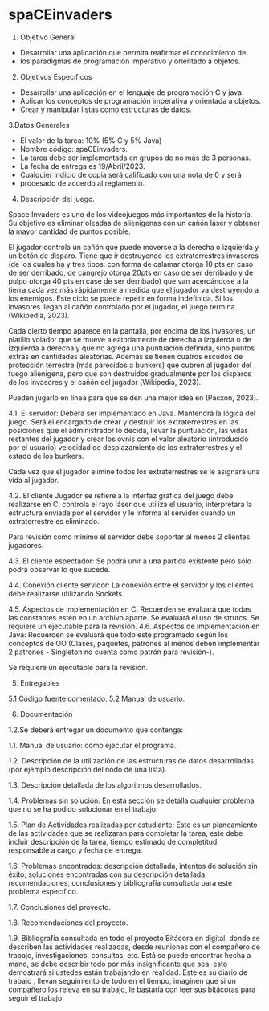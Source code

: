 # spaCEinvaders


1. Objetivo General

- Desarrollar una aplicación que permita reafirmar el conocimiento de
- los paradigmas de
programación imperativo y orientado a objetos.

2. Objetivos Específicos

- Desarrollar una aplicación en el lenguaje de programación C y java.
- Aplicar los conceptos de programación imperativa y orientada a objetos.
- Crear y manipular listas como estructuras de datos.

3.Datos Generales

- El valor de la tarea: 10% (5% C y 5% Java)
- Nombre código: spaCEinvaders.
- La tarea debe ser implementada en grupos de no más de 3 personas.
- La fecha de entrega es 19/Abril/2023.
- Cualquier indicio de copia será calificado con una nota de 0 y será
- procesado de acuerdo al
reglamento.

4. Descripción del juego.

Space Invaders es uno de los videojuegos más importantes de la historia.
Su objetivo es eliminar oleadas
de alienígenas con un cañón láser y obtener la mayor cantidad de puntos posible.

El jugador controla un cañón que puede moverse a la derecha o izquierda
y un botón de disparo. Tiene
que ir destruyendo los extraterrestres invasores (de los cuales ha
y tres tipos: con forma de calamar otorga
10 pts en caso de ser derribado, de cangrejo otorga 20pts en caso de
ser derribado y de pulpo otorga 40
pts en case de ser derribado) que van acercándose a la tierra cada
vez más rápidamente a medida que el
jugador va destruyendo a los enemigos. Este ciclo se puede repetir
en forma indefinida. Si los invasores
llegan al cañón controlado por el jugador, el juego termina (Wikipedia, 2023).

Cada cierto tiempo aparece en la pantalla, por encima de los invasores,
un platillo volador que se mueve
aleatoriamente de derecha a izquierda o de izquierda a derecha y que
no agrega una puntuación definida,
sino puntos extras en cantidades aleatorias. Además se tienen cuatros
escudos de protección terrestre
(más parecidos a bunkers) que cubren al jugador del fuego alienígena,
pero que son destruidos
gradualmente por los disparos de los invasores y el cañón
del jugador (Wikipedia, 2023).

Pueden jugarlo en línea para que se den una mejor idea en (Pacxon, 2023).

4.1. El servidor: Deberá ser implementado en Java. Mantendrá la lógica
del juego. Será el
encargado de crear y destruir los extraterrestres en las posiciones
que el administrador lo
decida, llevar la puntuación, las vidas restantes del jugador y crear
los ovnis con el valor
aleatorio (introducido por el usuario) velocidad de desplazamiento
de los extraterrestres y el
estado de los bunkers.

Cada vez que el jugador elimine todos los extraterrestres se le asignará 
una vida al jugador.

4.2. El cliente Jugador se refiere a la interfaz gráfica del juego debe 
realizarse en C, controla el rayo
láser que utiliza el usuario, interpretara la estructura enviada por el
servidor y le informa al
servidor cuando un extraterrestre es eliminado.

Para revisión como mínimo el servidor debe soportar al menos 2 clientes jugadores.

4.3. El cliente espectador: Se podrá unir a una partida existente pero 
sólo podrá observar lo que
sucede.

4.4. Conexión cliente servidor: La conexión entre el servidor y los
clientes debe realizarse utilizando
Sockets.

4.5. Aspectos de implementación en C: Recuerden se evaluará que todas
las constantes estén en
un archivo aparte. Se evaluará el uso de strutcs.
Se requiere un ejecutable para la revisión.
4.6. Aspectos de implementación en Java: Recuerden se evaluará que
todo este programado según
los conceptos de OO (Clases, paquetes, patrones al menos deben implementar
2 patrones -
Singleton no cuenta como patrón para revisión-).

Se requiere un ejecutable para la revisión.

5. Entregables

5.1 Código fuente comentado.
5.2 Manual de usuario.

6. Documentación

1.2.Se deberá entregar un documento que contenga:

1.1. Manual de usuario: cómo ejecutar el programa.

1.2. Descripción de la utilización de las estructuras de datos 
desarrolladas (por ejemplo
descripción del nodo de una lista).

1.3. Descripción detallada de los algoritmos desarrollados.

1.4. Problemas sin solución: En esta sección se detalla cualquier
problema que no se ha
podido solucionar en el trabajo.

1.5. Plan de Actividades realizadas por estudiante: Este es un
planeamiento de las actividades
que se realizaran para completar la tarea, este debe incluir 
descripción de la tarea,
tiempo estimado de completitud, responsable a cargo y fecha de entrega.

1.6. Problemas encontrados: descripción detallada, intentos de
solución sin éxito, soluciones
encontradas con su descripción detallada, recomendaciones, conclusiones
y bibliografía
consultada para este problema específico.

1.7. Conclusiones del proyecto.

1.8. Recomendaciones del proyecto.

1.9. Bibliografía consultada en todo el proyecto
Bitácora en digital, donde se describen las actividades realizadas,
desde reuniones con el
compañero de trabajo, investigaciones, consultas, etc. Está se puede
encontrar hecha a mano,
se debe describir todo por más insignificante que sea, esto demostrará
si ustedes están
trabajando en realidad. Este es su diario de trabajo
, llevan seguimiento de todo en el tiempo,
imaginen que si un compañero los releva en su trabajo, 
le bastaría con leer sus bitácoras para
seguir el trabajo.


